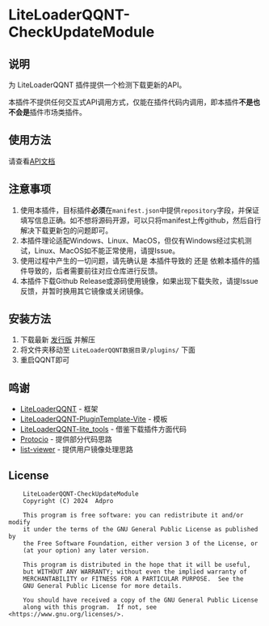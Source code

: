 # LiteLoaderQQNT-CheckUpdateModule

## 说明
为 LiteLoaderQQNT 插件提供一个检测下载更新的API。

本插件不提供任何交互式API调用方式，仅能在插件代码内调用，即本插件**不是也不会是**插件市场类插件。

## 使用方法

请查看[API文档](./API.md)

## 注意事项
1. 使用本插件，目标插件**必须**在`manifest.json`中提供`repository`字段，并保证填写信息正确。如不想将源码开源，可以只将manifest上传github，然后自行解决下载更新包的问题即可。
2. 本插件理论适配Windows、Linux、MacOS，但仅有Windows经过实机测试，Linux、MacOS如不能正常使用，请提Issue。
3. 使用过程中产生的一切问题，请先确认是 本插件导致的 还是 依赖本插件的插件导致的，后者需要前往对应仓库进行反馈。
4. 本插件下载Github Release或源码使用镜像，如果出现下载失败，请提Issue反馈，并暂时换用其它镜像或关闭镜像。

## 安装方法
1. 下载最新 [发行版](https://github.com/adproqwq/LiteLoaderQQNT-CheckUpdateModule/releases) 并解压
2. 将文件夹移动至 `LiteLoaderQQNT数据目录/plugins/` 下面
3. 重启QQNT即可

## 鸣谢
* [LiteLoaderQQNT](https://github.com/LiteLoaderQQNT/LiteLoaderQQNT/) - 框架
* [LiteLoaderQQNT-PluginTemplate-Vite](https://github.com/MisaLiu/LiteLoaderQQNT-PluginTemplate-Vite/) - 模板
* [LiteLoaderQQNT-lite_tools](https://github.com/xiyuesaves/LiteLoaderQQNT-lite_tools/) - 借鉴下载插件方面代码
* [Protocio](https://github.com/PRO-2684/protocio/) - 提供部分代码思路
* [list-viewer](https://github.com/ltxhhz/LL-plugin-list-viewer/) - 提供用户镜像处理思路

## License
```
    LiteLoaderQQNT-CheckUpdateModule
    Copyright (C) 2024  Adpro

    This program is free software: you can redistribute it and/or modify
    it under the terms of the GNU General Public License as published by
    the Free Software Foundation, either version 3 of the License, or
    (at your option) any later version.

    This program is distributed in the hope that it will be useful,
    but WITHOUT ANY WARRANTY; without even the implied warranty of
    MERCHANTABILITY or FITNESS FOR A PARTICULAR PURPOSE.  See the
    GNU General Public License for more details.

    You should have received a copy of the GNU General Public License
    along with this program.  If not, see <https://www.gnu.org/licenses/>.
```